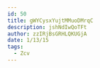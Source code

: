 ```yaml
---
id: 50
title: gWYCysxYujtMMuoDMrqC
description: jshNdIwQoTFt
author: zzIRjBsGRHLQKUGjA
date: 1/13/15
tags:
  - Zcv
---
```

